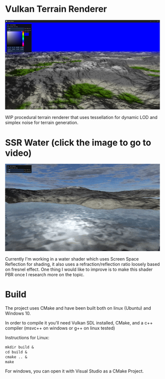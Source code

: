 # Vulkan Terrain Renderer

![](screenshots/banner.png)

WIP procedural terrain renderer that uses tessellation for dynamic LOD and simplex noise for terrain generation.

# SSR Water (click the image to go to video)

[![](screenshots/water.gif)](https://www.youtube.com/watch?v=PwTlpPUrfv4)

Currently I'm working in a water shader which uses Screen Space Reflection for shading, it also uses a refraction/reflection ratio loosely based on fresnel effect. One thing I would like to improve is to make this shader PBR once I research more on the topic.

# Build

The project uses CMake and have been built both on linux (Ubuntu) and Windows 10.

In order to compile it you'll need Vulkan SDL installed, CMake, and a c++ compiler (msvc++ on windows or g++ on linux tested)

Instructions for Linux:

```
mkdir build &
cd build &
cmake .. &
make
```

For windows, you can open it with Visual Studio as a CMake Project.
